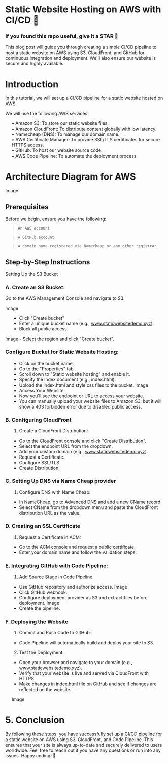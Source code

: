 # Static Website Hosting on AWS with CI/CD 🚀

### If you found this repo useful, give it a STAR 🌠

This blog post will guide you through creating a simple CI/CD pipeline to host a static website on AWS using S3, CloudFront, and GitHub for continuous integration and deployment. We'll also ensure our website is secure and highly available.

# Introduction
In this tutorial, we will set up a CI/CD pipeline for a static website hosted on AWS.

We will use the following AWS services:
<div style="padding-left: 20px;">
  • Amazon S3: To store our static website files.<br>
  • Amazon CloudFront: To distribute content globally with low latency.<br>
  • Namecheap (DNS): To manage our domain name.<br>
  • AWS Certificate Manager: To provide SSL/TLS certificates for secure HTTPS access.<br>
  • GitHub: To host our website source code.<br>
  • AWS Code Pipeline: To automate the deployment process.<br>
</div>

# Architecture Diagram for AWS
Image

## Prerequisites
Before we begin, ensure you have the following:
> `An AWS account`

> `A GitHub account`

> `A domain name registered via Namecheap or any other registrar`

##  Step-by-Step Instructions
Setting Up the S3 Bucket

### A. Create an S3 Bucket:
Go to the AWS Management Console and navigate to S3.

Image
<div style="padding-left: 20px;">
  
   - Click "Create bucket"
   - Enter a unique bucket name (e.g., www.staticwebsitedemo.xyz).
   - Block all public access.
</div>
Image
 - Select the region and click "Create bucket".
</div>

### Configure Bucket for Static Website Hosting:
<div style="padding-left: 20px;">
  
  - Click on the bucket name.
  - Go to the "Properties" tab.
  - Scroll down to "Static website hosting" and enable it.
  - Specify the index document (e.g., index.html).
  - Upload the index.html and style.css files to the bucket.
Image
  -  Access Your Website:
  -  Now you'll see the endpoint or URL to access your website.
  -  You can manually upload your website files to Amazon S3, but it will show a 403 forbidden error due to disabled public access.
</div>

### B. Configuring CloudFront
<div style="padding-left: 20px;">
  
1.	Create a CloudFront Distribution:
  - Go to the CloudFront console and click "Create Distribution".
  - Select the endpoint URL from the dropdown.
  - Add your custom domain (e.g., www.staticwebsitedemo.xyz).
  - Request a Certificate.
  - Configure SSL/TLS.
  - Create Distribution.
</div>

### C. Setting Up DNS via Name Cheap provider
<div style="padding-left: 20px;">
  
1.	Configure DNS with Name Cheap:
  - In NameCheap, go to Advanced DNS and add a new CName record.
  - Select CName from the dropdown menu and paste the CloudFront distribution URL as the value.
    </div>

### D. Creating an SSL Certificate
<div style="padding-left: 20px;">
  
1.	Request a Certificate in ACM:
  - Go to the ACM console and request a public certificate.
  - Enter your domain name and follow the validation steps.
</div>

### E. Integrating GitHub with Code Pipeline:
<div style="padding-left: 20px;">
  
1.	Add Source Stage in Code Pipeline
  - Use GitHub repository and authorize access.
Image
  - Click GitHub webhook.
  - Configure deployment provider as S3 and extract files before deployment.
Image
  - Create the pipeline.
</div>

### F. Deploying the Website
<div style="padding-left: 20px;">
  
1.	Commit and Push Code to GitHub:
  - Code Pipeline will automatically build and deploy your site to S3.
2.	Test the Deployment:
  - Open your browser and navigate to your domain (e.g., www.staticwebsitedemo.xyz).
  - Verify that your website is live and served via CloudFront with HTTPS.
  - Make changes in index.html file on GitHub and see if changes are reflected on the website.

Image 
</div>

# 5. Conclusion
By following these steps, you have successfully set up a CI/CD pipeline for a static website on AWS using S3, CloudFront, and Code Pipeline. This ensures that your site is always up-to-date and securely delivered to users worldwide.
Feel free to reach out if you have any questions or run into any issues. Happy coding! 🚀


